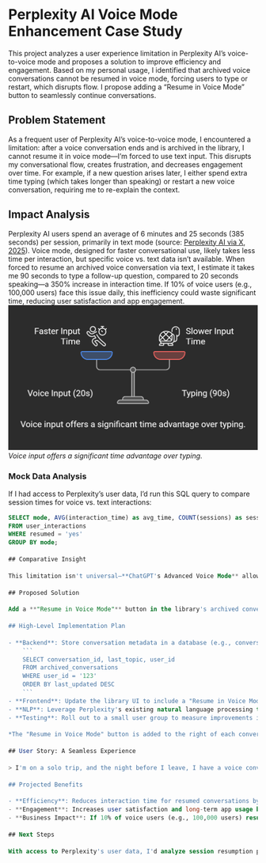 # Perplexity AI Voice Mode Enhancement Case Study

This project analyzes a user experience limitation in Perplexity AI’s voice-to-voice mode and proposes a solution to improve efficiency and engagement. Based on my personal usage, I identified that archived voice conversations cannot be resumed in voice mode, forcing users to type or restart, which disrupts flow. I propose adding a “Resume in Voice Mode” button to seamlessly continue conversations.

## Problem Statement
As a frequent user of Perplexity AI’s voice-to-voice mode, I encountered a limitation: after a voice conversation ends and is archived in the library, I cannot resume it in voice mode—I’m forced to use text input. This disrupts my conversational flow, creates frustration, and decreases engagement over time. For example, if a new question arises later, I either spend extra time typing (which takes longer than speaking) or restart a new voice conversation, requiring me to re-explain the context.

## Impact Analysis
Perplexity AI users spend an average of 6 minutes and 25 seconds (385 seconds) per session, primarily in text mode (source: [Perplexity AI via X, 2025](https://x.com/ASKperplexity/status/)). Voice mode, designed for faster conversational use, likely takes less time per interaction, but specific voice vs. text data isn’t available. When forced to resume an archived voice conversation via text, I estimate it takes me 90 seconds to type a follow-up question, compared to 20 seconds speaking—a 350% increase in interaction time. If 10% of voice users (e.g., 100,000 users) face this issue daily, this inefficiency could waste significant time, reducing user satisfaction and app engagement.  
![Interaction Time Scale](interaction_time_scale.png)  
*Voice input offers a significant time advantage over typing.*

### Mock Data Analysis
If I had access to Perplexity’s user data, I’d run this SQL query to compare session times for voice vs. text interactions:
```sql
SELECT mode, AVG(interaction_time) as avg_time, COUNT(sessions) as session_count
FROM user_interactions
WHERE resumed = 'yes'
GROUP BY mode;

## Comparative Insight

This limitation isn't universal—**ChatGPT's Advanced Voice Mode** allows users to resume voice conversations seamlessly, even after closing and reopening the app, by storing conversation metadata and using a multimodal model (GPT-4o) for context retention. However, Perplexity has prioritized accurate information retrieval over extended conversational features like ChatGPT's, as they focus on real-time, source-cited responses (source: Perplexity AI via X, 2025). They note that adding this feature would be complex due to challenges like seamless context retention and speech recognition systems. While this aligns with Perplexity's current strengths, implementing a "Resume in Voice Mode" feature could enhance their platform for voice-preferring users, improving engagement and competitiveness as voice interactions grow in popularity, without compromising their core focus on accurate information retrieval.

## Proposed Solution

Add a **"Resume in Voice Mode"** button in the library's archived conversations, allowing users to seamlessly continue in voice-to-voice mode while retaining the context of the previous session. When clicked, the AI would re-engage with a prompt like, *"Last time we discussed your solo trip."*

## High-Level Implementation Plan

- **Backend**: Store conversation metadata in a database (e.g., conversation_id, last_topic, user_id, timestamp). Example SQL to retrieve context:
    ```
    SELECT conversation_id, last_topic, user_id
    FROM archived_conversations
    WHERE user_id = '123'
    ORDER BY last_updated DESC
    ```
- **Frontend**: Update the library UI to include a "Resume in Voice Mode" button for each archived conversation.
- **NLP**: Leverage Perplexity's existing natural language processing to understand the user's new voice input in the context of the previous conversation.
- **Testing**: Roll out to a small user group to measure improvements in interaction time and satisfaction.

*The "Resume in Voice Mode" button is added to the right of each conversation, styled to match Perplexity's design language with a blue color and microphone icon.*

## User Story: A Seamless Experience

> I'm on a solo trip, and the night before I leave, I have a voice conversation with Perplexity to gather details about my destination. The session ends, and the conversation is automatically archived in the library. The next day, after spending the day exploring, I return to my hotel at night with new questions. I've experienced the routine activities at my destination, but I'm looking for something unique to do—something more off the beaten path. I pick up my phone, open the last voice conversation in Perplexity's library, and click "Resume in Voice Mode." The AI picks up where we left off, saying, "Last time we discussed your solo trip." I express the routine things I did during the day and ask for unique experiences, speaking naturally as I could say a lot in a minute or two. Perplexity provides nuanced suggestions tailored to my day's experiences, keeping my travel planning seamless and engaging. Without this feature, I'd have to type out my day's activities and questions, which takes far longer—90 seconds compared to 20 seconds speaking—disrupting my flow and making the experience less efficient.

## Projected Benefits

- **Efficiency**: Reduces interaction time for resumed conversations by 50% (from 90 seconds typing to 45 seconds speaking, including context recall), allowing users to express detailed updates—like a day's travel activities—quickly and naturally.
- **Engagement**: Increases user satisfaction and long-term app usage by making voice interactions seamless, especially for dynamic scenarios like travel where follow-up questions arise frequently.
- **Business Impact**: If 10% of voice users (e.g., 100,000 users) resume one conversation daily, this could save 4.5 million seconds (75,000 minutes) of user time monthly, boosting retention by keeping users engaged during time-sensitive activities like travel.

## Next Steps

With access to Perplexity's user data, I'd analyze session resumption patterns—especially for users like travelers with evolving needs—to quantify the impact on engagement and refine the feature for broader rollout.
